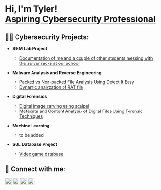 <h1>Hi, I'm Tyler! <br/><a href="https://www.linkedin.com/in/tyler-pham-860392214/">Aspiring Cybersecurity Professional</a></h1>

<h2>👨‍💻 Cybersecurity Projects:</h2>

- <b>SIEM Lab Project</b>
  - [Documentation of me and a couple of other students messing with the server racks at our school](https://github.com/tylerpham89/SIEM-Lab)
- <b>Malware Analysis and Reverse Engineering</b>
  - [Packed vs Non-packed File Analysis Using Detect It Easy](https://github.com/tylerpham89/Packed-Vs-Non-Packed-Files-Analysis)
  - [Dynamic analyzation of RAT file](https://github.com/tylerpham89/Dynamic-Analyzation-of-a-RAT-File)
- <b>Digital Forensics</b>
  - [Digital image carving using scalpel](https://github.com/tylerpham89/Digital-Image-Carving-Using-Scalpel)
  - [Metadata and Content Analysis of Digital Files Using Forensic Techniques](https://github.com/tylerpham89/Metadata-and-Content-Analysis-of-Digital-Files-Using-Forensic-Techniques)

- <b>Machine Learning</b>
  - to be added
- <b>SQL Database Project</b>
  - [Video game database](https://github.com/tylerpham89/Video-Game-Database)
<!--
<h2>📺 Popular YouTube Videos</h2>

- [How to get into Cybersecurity Starting From Zero](https://www.youtube.com/watch?v=a83ASGn_V_s)
- [A Day in the Life of a Cybersecurity Anayst](https://www.youtube.com/watch?v=uHy3oM7NnoU)
- [How to Create a KeyLogger (C#)](https://www.youtube.com/watch?v=N-L9hklSlNk)
- [Ransomware Demonstration (C#)](https://www.youtube.com/watch?v=OfvdQeh79s0)
- [Is WGU Legit?](https://www.youtube.com/watch?v=E2MwRWxDBkA)
-->
<h2> 🤳 Connect with me:</h2>

[<img align="left" alt="JoshMadakor | YouTube" width="22px" src="https://cdn.jsdelivr.net/npm/simple-icons@v3/icons/youtube.svg" />][youtube]
[<img align="left" alt="JoshMadakor | Twitter" width="22px" src="https://cdn.jsdelivr.net/npm/simple-icons@v3/icons/twitter.svg" />][twitter]
[<img align="left" alt="JoshMadakor | LinkedIn" width="22px" src="https://cdn.jsdelivr.net/npm/simple-icons@v3/icons/linkedin.svg" />][linkedin]
[<img align="left" alt="JoshMadakor | Instagram" width="22px" src="https://cdn.jsdelivr.net/npm/simple-icons@v3/icons/instagram.svg" />][instagram]

[twitter]: https://twitter.com/joshmadakor
[youtube]: https://www.youtube.com/c/joshmadakor
[instagram]: https://www.instagram.com/joshmadakor/
[linkedin]: https://www.linkedin.com/in/tyler-pham-860392214/
<!--
**joshmadakor1/joshmadakor1** is a ✨ _special_ ✨ repository because its `README.md` (this file) appears on your GitHub profile.

Here are some ideas to get you started:

- 🔭 I’m currently working on ...
- 🌱 I’m currently learning ...
- 👯 I’m looking to collaborate on ...
- 🤔 I’m looking for help with ...
- 💬 Ask me about ...
- 📫 How to reach me: ...
- 😄 Pronouns: ...
- ⚡ Fun fact: ...
-->

